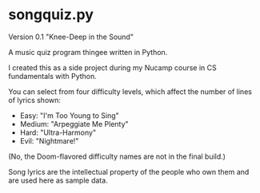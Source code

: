 # songquiz.py
Version 0.1 "Knee-Deep in the Sound"

A music quiz program thingee written in Python.

I created this as a side project during my Nucamp course in CS fundamentals with Python.

You can select from four difficulty levels, which affect the number of lines of lyrics shown:

* Easy: "I'm Too Young to Sing"
* Medium: "Arpeggiate Me Plenty"
* Hard: "Ultra-Harmony"
* Evil: "Nightmare!"

(No, the Doom-flavored difficulty names are not in the final build.)

Song lyrics are the intellectual property of the people who own them and are used here as sample data.
